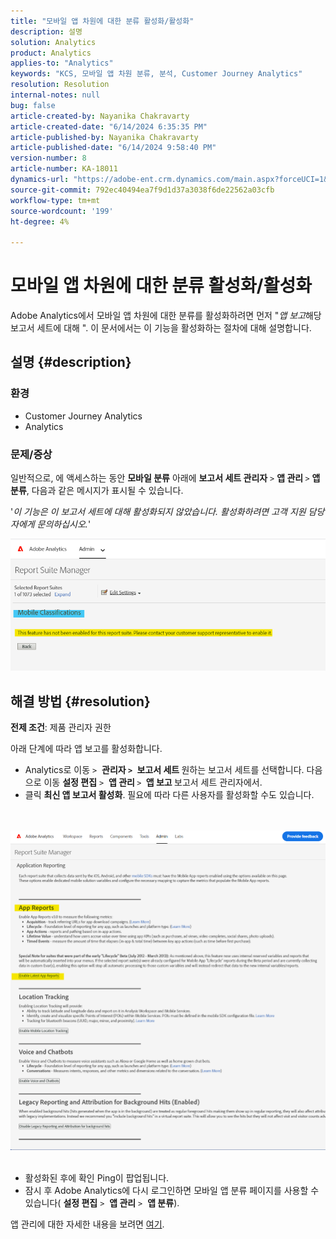 ```yaml
---
title: "모바일 앱 차원에 대한 분류 활성화/활성화"
description: 설명
solution: Analytics
product: Analytics
applies-to: "Analytics"
keywords: "KCS, 모바일 앱 차원 분류, 분석, Customer Journey Analytics"
resolution: Resolution
internal-notes: null
bug: false
article-created-by: Nayanika Chakravarty
article-created-date: "6/14/2024 6:35:35 PM"
article-published-by: Nayanika Chakravarty
article-published-date: "6/14/2024 9:58:40 PM"
version-number: 8
article-number: KA-18011
dynamics-url: "https://adobe-ent.crm.dynamics.com/main.aspx?forceUCI=1&pagetype=entityrecord&etn=knowledgearticle&id=714082dd-7c2a-ef11-840b-6045bd006704"
source-git-commit: 792ec40494ea7f9d1d37a3038f6de22562a03cfb
workflow-type: tm+mt
source-wordcount: '199'
ht-degree: 4%

---
```


# 모바일 앱 차원에 대한 분류 활성화/활성화


Adobe Analytics에서 모바일 앱 차원에 대한 분류를 활성화하려면 먼저 &quot;*앱 보고*&#x200B;해당 보고서 세트에 대해 &quot;. 이 문서에서는 이 기능을 활성화하는 절차에 대해 설명합니다.

## 설명 {#description}


### <b>환경</b>

- Customer Journey Analytics
- Analytics




### <b>문제/증상</b>

일반적으로, 에 액세스하는 동안 <b>모바일 분류</b> 아래에 <b>보고서 세트 관리자</b> `>`  <b>앱 관리 </b>`>`  <b>앱 분류</b>, 다음과 같은 메시지가 표시될 수 있습니다.

&#39;*이 기능은 이 보고서 세트에 대해 활성화되지 않았습니다. 활성화하려면 고객 지원 담당자에게 문의하십시오.*&#39;

![](assets/___754082dd-7c2a-ef11-840b-6045bd006704___.png)


## 해결 방법 {#resolution}


<b>전제 조건</b>: 제품 관리자 권한

아래 단계에 따라 앱 보고를 활성화합니다.

- Analytics로 이동 `>`  <b>관리자 `>` </b> <b>보고서 세트 </b>원하는 보고서 세트를 선택합니다. 다음으로 이동 <b>설정 편집</b> `>`  <b>앱 관리 </b>`>` <b> 앱 보고 </b>보고서 세트 관리자에서.
- 클릭 <b>최신 앱 보고서 활성화</b>. 필요에 따라 다른 사용자를 활성화할 수도 있습니다.

<br> <br>![](assets/0ae3ca9c-b68f-ec11-b400-00224804a35d.png)
 
- 활성화된 후에 확인 Ping이 팝업됩니다.
- 잠시 후 Adobe Analytics에 다시 로그인하면 모바일 앱 분류 페이지를 사용할 수 있습니다( <b>설정 편집</b> `>`  <b>앱 관리</b> `>`  <b>앱 분류</b>).


앱 관리에 대한 자세한 내용을 보려면 [여기](https://experienceleague.adobe.com/docs/analytics/admin/admin-tools/manage-report-suites/edit-report-suite/app-management/app-reporting.html).
